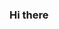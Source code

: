 ### Hi there

<!--
**simsimient1/simsimient1** is a ✨ _special_ ✨ repository because its `README.md` (this file) appears on your GitHub profile.

# Here are some ideas to get you started:

- 🔭 I’m currently working on Philippines
- 🌱 I’m currently learning Game mini
- 👯 I’m looking to collaborate on Drawing
- 🤔 I’m looking for help with City
- 💬 Ask me about AskReddit
- 📫 How to reach me: akovlenkoangelina@gmail.com
- 😄 Pronouns: Bro Gaming
- ⚡ Fun fact: GDPS Editor 2.2
- 💙 Discord server: APKCombo
